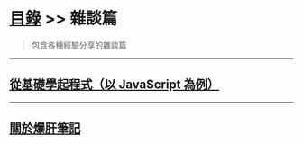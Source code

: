 # [目錄](../README.md) >> 雜談篇

> 包含各種經驗分享的雜談篇

---

## [從基礎學起程式（以 JavaScript 為例）](./從基礎學起程式_以javascript為例/README.md)

---

## [關於爆肝筆記](./關於爆肝筆記/README.md)